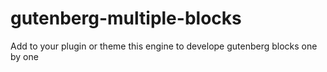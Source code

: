 # gutenberg-multiple-blocks
Add to your plugin or theme this engine to develope gutenberg blocks one by one
